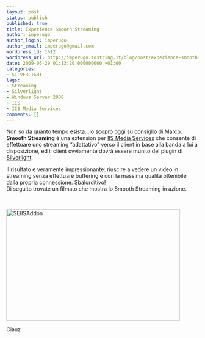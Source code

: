 ```yaml
---
layout: post
status: publish
published: true
title: Experience Smooth Streaming
author: imperugo
author_login: imperugo
author_email: imperugo@gmail.com
wordpress_id: 1612
wordpress_url: http://imperugo.tostring.it/blog/post/experience-smooth-streaming/
date: 2009-06-29 01:13:20.000000000 +01:00
categories:
- SILVERLIGHT
tags:
- Streaming
- Silverlight
- Windows Server 2008
- IIS
- IIS Media Services
comments: []
---
```

<p>Non so da quanto tempo esista&hellip;lo scopro oggi su consiglio di <a rel="nofollow" target="_blank" href="http://blogs.aspitalia.com/cradle">Marco</a>. <strong>Smooth Streaming</strong> &egrave; una extension per <a rel="nofollow" target="_blank" href="http://www.iis.net/getstarted/IntegratedMediaPlatform">IIS Media Services</a> che consente di effettuare uno streaming &ldquo;adattativo&rdquo; verso il client in base alla banda a lui a disposizione, ed il client ovviamente dovr&agrave; essere munito del plugin di <a rel="nofollow" target="_blank" href="http://silverlight.net/">Silverlight</a>.</p>
<p>Il risultato &egrave; veramente impressionante: riuscire a vedere un video in streaming senza effettuare buffering e con la massima qualit&agrave; ottenibile dalla propria connessione. Sbalorditivo! <br />
Di seguito trovate un filmato che mostra lo Smooth Streaming in azione.</p>
<p>&nbsp;</p>
<p><a rel="nofollow" target="_blank" href="http://www.iis.net/media/experiencesmoothstreaming"><img title="SEIISAddon" border="0" alt="SEIISAddon" width="455" height="292" style="border-right-width: 0px; display: inline; border-top-width: 0px; border-bottom-width: 0px; border-left-width: 0px" src="http://imperugo.tostring.it/Content/Uploaded/image/SEIISAddon_3.png" /></a></p>
<p>Ciauz</p>
